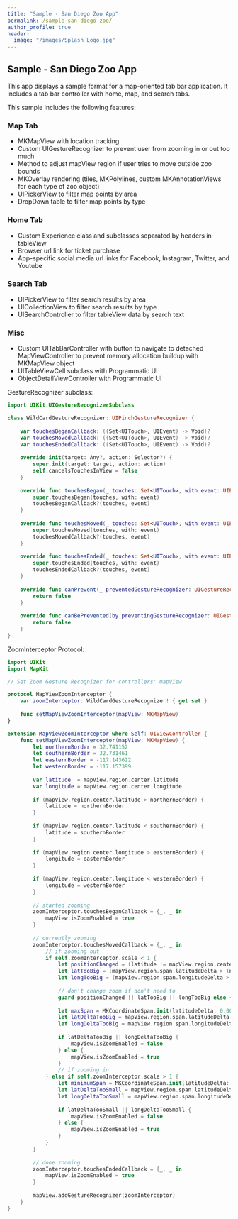 ```yaml
---
title: "Sample - San Diego Zoo App"
permalink: /sample-san-diego-zoo/
author_profile: true
header:
  image: "/images/Splash Logo.jpg"
---
```


<!-- <img src="{{ site.url }}{{ site.baseurl }}/images/Splash Logo.jpg" alt="linearly separable data"> -->

## Sample - San Diego Zoo App

This app displays a sample format for a map-oriented tab bar application. It includes a tab bar controller with home, map, and search tabs.

This sample includes the following features:

### Map Tab

* MKMapView with location tracking
* Custom UIGestureRecognizer to prevent user from zooming in or out too much
* Method to adjust mapView region if user tries to move outside zoo bounds
* MKOverlay rendering (tiles, MKPolylines, custom MKAnnotationViews for each type of zoo object)
* UIPickerView to filter map points by area
* DropDown table to filter map points by type

### Home Tab

* Custom Experience class and subclasses separated by headers in tableView
* Browser url link for ticket purchase
* App-specific social media url links for Facebook, Instagram, Twitter, and Youtube

### Search Tab

* UIPickerView to filter search results by area
* UICollectionView to filter search results by type
* UISearchController to filter tableView data by search text

### Misc

* Custom UITabBarController with button to navigate to detached MapViewController to prevent memory allocation buildup with MKMapView object
* UITableViewCell subclass with Programmatic UI
* ObjectDetailViewController with Programmatic UI


GestureRecognizer subclass:

```swift
import UIKit.UIGestureRecognizerSubclass

class WildCardGestureRecognizer: UIPinchGestureRecognizer {
    
    var touchesBeganCallback: ((Set<UITouch>, UIEvent) -> Void)?
    var touchesMovedCallback: ((Set<UITouch>, UIEvent) -> Void)?
    var touchesEndedCallback: ((Set<UITouch>, UIEvent) -> Void)?
    
    override init(target: Any?, action: Selector?) {
        super.init(target: target, action: action)
        self.cancelsTouchesInView = false
    }
    
    override func touchesBegan(_ touches: Set<UITouch>, with event: UIEvent) {
        super.touchesBegan(touches, with: event)
        touchesBeganCallback?(touches, event)
    }
    
    override func touchesMoved(_ touches: Set<UITouch>, with event: UIEvent) {
        super.touchesMoved(touches, with: event)
        touchesMovedCallback?(touches, event)
    }
    
    override func touchesEnded(_ touches: Set<UITouch>, with event: UIEvent) {
        super.touchesEnded(touches, with: event)
        touchesEndedCallback?(touches, event)
    }
    
    override func canPrevent(_ preventedGestureRecognizer: UIGestureRecognizer) -> Bool {
        return false
    }
    
    override func canBePrevented(by preventingGestureRecognizer: UIGestureRecognizer) -> Bool {
        return false
    }
}
```

ZoomInterceptor Protocol:

```swift
import UIKit
import MapKit

// Set Zoom Gesture Recognizer for controllers' mapView

protocol MapViewZoomInterceptor {
    var zoomInterceptor: WildCardGestureRecognizer! { get set }
    
    func setMapViewZoomInterceptor(mapView: MKMapView)
}

extension MapViewZoomInterceptor where Self: UIViewController {
    func setMapViewZoomInterceptor(mapView: MKMapView) {
        let northernBorder = 32.741152
        let southernBorder = 32.731461
        let easternBorder = -117.143622
        let westernBorder = -117.157399
        
        var latitude  = mapView.region.center.latitude
        var longitude = mapView.region.center.longitude
        
        if (mapView.region.center.latitude > northernBorder) {
            latitude = northernBorder
        }
        
        if (mapView.region.center.latitude < southernBorder) {
            latitude = southernBorder
        }
        
        if (mapView.region.center.longitude > easternBorder) {
            longitude = easternBorder
        }
        
        if (mapView.region.center.longitude < westernBorder) {
            longitude = westernBorder
        }
        
        // started zooming
        zoomInterceptor.touchesBeganCallback = {_, _ in
            mapView.isZoomEnabled = true
        }
        
        // currently zooming
        zoomInterceptor.touchesMovedCallback = {_, _ in
            // if zooming out
            if self.zoomInterceptor.scale < 1 {
                let positionChanged = (latitude != mapView.region.center.latitude || longitude != mapView.region.center.longitude)
                let latTooBig = (mapView.region.span.latitudeDelta > (northernBorder - southernBorder))
                let longTooBig = (mapView.region.span.longitudeDelta > (easternBorder - westernBorder))
                
                // don't change zoom if don't need to
                guard positionChanged || latTooBig || longTooBig else { return }
                
                let maxSpan = MKCoordinateSpan.init(latitudeDelta: 0.007, longitudeDelta: 0.007)
                let latDeltaTooBig = mapView.region.span.latitudeDelta > maxSpan.latitudeDelta
                let longDeltaTooBig = mapView.region.span.longitudeDelta > maxSpan.longitudeDelta
                
                if latDeltaTooBig || longDeltaTooBig {
                    mapView.isZoomEnabled = false
                } else {
                    mapView.isZoomEnabled = true
                }
                // if zooming in
            } else if self.zoomInterceptor.scale > 1 {
                let minimumSpan = MKCoordinateSpan.init(latitudeDelta: 0.002, longitudeDelta: 0.002)
                let latDeltaTooSmall = mapView.region.span.latitudeDelta < minimumSpan.latitudeDelta
                let longDeltaTooSmall = mapView.region.span.longitudeDelta < minimumSpan.longitudeDelta
                
                if latDeltaTooSmall || longDeltaTooSmall {
                    mapView.isZoomEnabled = false
                } else {
                    mapView.isZoomEnabled = true
                }
            }
        }
        
        // done zooming
        zoomInterceptor.touchesEndedCallback = {_, _ in
            mapView.isZoomEnabled = true
        }
        
        mapView.addGestureRecognizer(zoomInterceptor)
    }
}
```